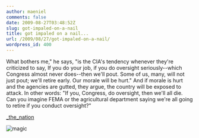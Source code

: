 ```yaml
---
author: maeniel
comments: false
date: 2009-08-27T03:48:52Z
slug: got-impaled-on-a-nail
title: got impaled on a nail...
url: /2009/08/27/got-impaled-on-a-nail/
wordpress_id: 400
---
```


What bothers me," he says, "is the CIA's tendency whenever they're criticized to say, If you do your job, if you do oversight seriously--which Congress almost never does--then we'll pout. Some of us, many, will not just pout; we'll retire early. Our morale will be hurt." And if morale is hurt and the agencies are gutted, they argue, the country will be exposed to attack. In other words: "If you, Congress, do oversight, then we'll all die. Can you imagine FEMA or the agricultural department saying we're all going to retire if you conduct oversight?"[](http://www.thenation.com/doc/20090914/hayes/3)

[_the_nation](http://www.thenation.com/doc/20090914/hayes/3)

![magic](https://maeniel.files.wordpress.com/2009/08/magic.jpeg)
